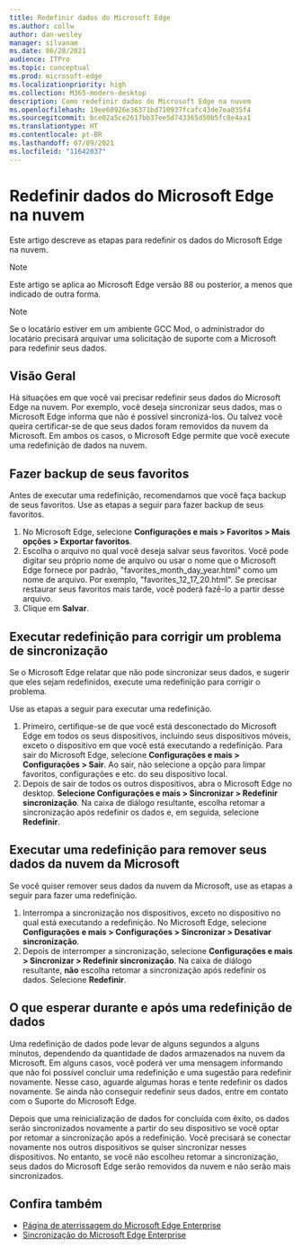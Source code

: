 ```yaml
---
title: Redefinir dados do Microsoft Edge
ms.author: collw
author: dan-wesley
manager: silvanam
ms.date: 06/28/2021
audience: ITPro
ms.topic: conceptual
ms.prod: microsoft-edge
ms.localizationpriority: high
ms.collection: M365-modern-desktop
description: Como redefinir dados do Microsoft Edge na nuvem
ms.openlocfilehash: 19ee60926e36371bd710937fcafc43de7ea035f4
ms.sourcegitcommit: bce02a5ce2617bb37ee5d743365d50b5fc8e4aa1
ms.translationtype: HT
ms.contentlocale: pt-BR
ms.lasthandoff: 07/09/2021
ms.locfileid: "11642037"
---
```

# <a name="reset-microsoft-edge-data-in-the-cloud"></a>Redefinir dados do Microsoft Edge na nuvem

Este artigo descreve as etapas para redefinir os dados do Microsoft Edge na nuvem.

> [!NOTE]
> Este artigo se aplica ao Microsoft Edge versão 88 ou posterior, a menos que indicado de outra forma.

> [!NOTE]
> Se o locatário estiver em um ambiente GCC Mod, o administrador do locatário precisará arquivar uma solicitação de suporte com a Microsoft para redefinir seus dados.

## <a name="overview"></a>Visão Geral

Há situações em que você vai precisar redefinir seus dados do Microsoft Edge na nuvem. Por exemplo, você deseja sincronizar seus dados, mas o Microsoft Edge informa que não é possível sincronizá-los. Ou talvez você queira certificar-se de que seus dados foram removidos da nuvem da Microsoft. Em ambos os casos, o Microsoft Edge permite que você execute uma redefinição de dados na nuvem.

## <a name="back-up-your-favorites"></a>Fazer backup de seus favoritos

Antes de executar uma redefinição, recomendamos que você faça backup de seus favoritos. Use as etapas a seguir para fazer backup de seus favoritos.

1. No Microsoft Edge, selecione **Configurações e mais > Favoritos > Mais opções > Exportar favoritos**.
2. Escolha o arquivo no qual você deseja salvar seus favoritos. Você pode digitar seu próprio nome de arquivo ou usar o nome que o Microsoft Edge fornece por padrão, "favorites_month_day_year.html" como um nome de arquivo. Por exemplo, "favorites_12_17_20.html". Se precisar restaurar seus favoritos mais tarde, você poderá fazê-lo a partir desse arquivo.
3. Clique em **Salvar**.

## <a name="perform-a-reset-to-fix-a-synchronization-problem"></a>Executar redefinição para corrigir um problema de sincronização

Se o Microsoft Edge relatar que não pode sincronizar seus dados, e sugerir que eles sejam redefinidos, execute uma redefinição para corrigir o problema.

Use as etapas a seguir para executar uma redefinição.

1. Primeiro, certifique-se de que você está desconectado do Microsoft Edge em todos os seus dispositivos, incluindo seus dispositivos móveis, exceto o dispositivo em que você está executando a redefinição. Para sair do Microsoft Edge, selecione **Configurações e mais > Configurações > Sair**. Ao sair, não selecione a opção para limpar favoritos, configurações e etc. do seu dispositivo local.
2. Depois de sair de todos os outros dispositivos, abra o Microsoft Edge no desktop. **Selecione Configurações e mais > Sincronizar > Redefinir sincronização**. Na caixa de diálogo resultante, escolha retomar a sincronização após redefinir os dados e, em seguida, selecione **Redefinir**.

## <a name="perform-a-reset-to-remove-your-data-from-microsofts-cloud"></a>Executar uma redefinição para remover seus dados da nuvem da Microsoft

Se você quiser remover seus dados da nuvem da Microsoft, use as etapas a seguir para fazer uma redefinição.

1. Interrompa a sincronização nos dispositivos, exceto no dispositivo no qual está executando a redefinição.  No Microsoft Edge, selecione **Configurações e mais > Configurações > Sincronizar > Desativar sincronização**.  
2. Depois de interromper a sincronização, selecione **Configurações e mais > Sincronizar > Redefinir sincronização**. Na caixa de diálogo resultante, **não** escolha retomar a sincronização após redefinir os dados. Selecione **Redefinir**.

## <a name="what-to-expect-during-and-after-a-data-reset"></a>O que esperar durante e após uma redefinição de dados

Uma redefinição de dados pode levar de alguns segundos a alguns minutos, dependendo da quantidade de dados armazenados na nuvem da Microsoft. Em alguns casos, você poderá ver uma mensagem informando que não foi possível concluir uma redefinição e uma sugestão para redefinir novamente. Nesse caso, aguarde algumas horas e tente redefinir os dados novamente. Se ainda não conseguir redefinir seus dados, entre em contato com o Suporte do Microsoft Edge.

Depois que uma reinicialização de dados for concluída com êxito, os dados serão sincronizados novamente a partir do seu dispositivo se você optar por retomar a sincronização após a redefinição. Você precisará se conectar novamente nos outros dispositivos se quiser sincronizar nesses dispositivos. No entanto, se você não escolheu retomar a sincronização, seus dados do Microsoft Edge serão removidos da nuvem e não serão mais sincronizados.

## <a name="see-also"></a>Confira também

- [Página de aterrissagem do Microsoft Edge Enterprise](https://aka.ms/EdgeEnterprise)
- [Sincronização do Microsoft Edge Enterprise](microsoft-edge-enterprise-sync.md)